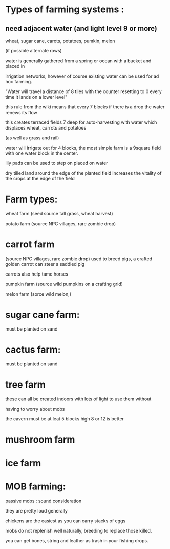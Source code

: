 Types of farming systems :
====================================================


need adjacent water (and light level 9 or more)
---------------------------------

wheat, sugar cane, carots, potatoes, pumkin, melon

(if possible alternate rows)

water is generally gathered from a spring or ocean with a bucket and placed in

irrigation networks, however of course existing water can be used for ad hoc farming.

"Water will travel a distance of 8 tiles with the counter resetting to 0 every time it lands on a lower level"

this rule from the wiki means that every 7 blocks if there is a drop the water renews its flow

this creates terraced fields 7 deep for auto-harvesting with water which displaces wheat, carrots and potatoes

(as well as grass and rail)

water will irrigate out for 4 blocks, the most simple farm is a 9square field with one water block in the center.

lily pads can be used to step on placed on water

dry tilled land around the edge of the planted field increases the vitality of the crops at the edge of the field

Farm types:
===========

wheat farm (seed source tall grass, wheat harvest)

potato farm (source NPC villages, rare zombie drop)

carrot farm 
==========

(source NPC villages, rare zombie drop) used to breed pigs, a crafted golden carrot can steer a saddled pig

carrots also help tame horses



pumpkin farm (source wild pumpkins on a crafting grid)

melon farm (sorce wild melon,)

sugar cane farm:
=================

must be planted on sand

cactus farm:
=============

must be planted on sand

tree farm
=========

these can all be created indoors with lots of light to use them without

having to worry about mobs

the cavern must be at leat 5 blocks high 8 or 12 is better

mushroom farm
============

ice farm
========




MOB farming:
============

passive mobs : sound consideration

they are pretty loud generally

chickens are the easiest as you can carry stacks of eggs

mobs do not replenish well naturally, breeding to replace those killed.

you can get bones, string and leather as trash in your fishing drops.
